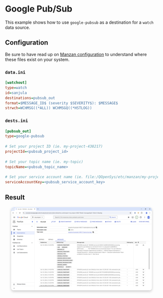 # Google Pub/Sub

This example shows how to use `google-pubsub` as a destination for a `watch` data source.

## Configuration

Be sure to have read up on [Manzan configuration](/config/index.md) to understand where these files exist on your system.

### `data.ini`

```ini
[watchout]
type=watch
id=sanjula
destinations=pubsub_out
format=$MESSAGE_ID$ (severity $SEVERITY$): $MESSAGE$
strwch=WCHMSG((*ALL)) WCHMSGQ((*HSTLOG))
```

### `dests.ini`

```ini
[pubsub_out]
type=google-pubsub

# Set your project ID (ie. my-project-438217)
projectId=<pubsub_project_id>

# Set your topic name (ie. my-topic)
topicName=<pubsub_topic_name>

# Set your service account name (ie. file:/QOpenSys/etc/manzan/my-project-438217-b7392819a7hf.json)
serviceAccountKey=<pubsub_service_account_key>
```

## Result

<div style="text-align: center; margin: 20px;">
    <img src="https://github.com/ThePrez/Manzan/blob/main/docs/images/googlePubSub1.png?raw=true" alt="Google Pub/Sub 1" style="box-shadow: 0 4px 8px rgba(0, 0, 0, 0.2); border-radius: 8px; max-width: 100%; display: block; margin-bottom: 20px;">
</div>